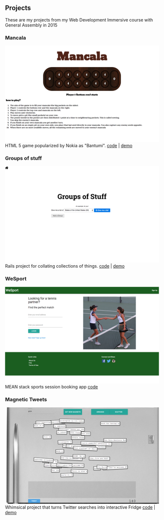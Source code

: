 ## Projects

These are my projects from my Web Development Immersive course with General Assembly in 2015

### Mancala 
![Mancala screenshot](https://raw.githubusercontent.com/GarySiu/garysiu.github.io/master/assets/img/mancala.png)
HTML 5 game popularized by Nokia as "Bantumi".
[code](https://github.com/GarySiu/w2-d5-project1-mancala) \| [demo](https://garysiu.github.io/w2-d5-project1-mancala/)

### Groups of stuff 
![Groups of Stuff screenshot](https://raw.githubusercontent.com/GarySiu/garysiu.github.io/master/assets/img/groups-of-stuff.png)
Rails project for collating collections of things.
[code](https://github.com/GarySiu/w6-d4-PROJECT-Groups-Of-Stuff) \| [demo](https://groupsofstuff.herokuapp.com/)

### WeSport 
![WeSport screenshot](https://raw.githubusercontent.com/GarySiu/garysiu.github.io/master/assets/img/WeSport.png)
MEAN stack sports session booking app
[code](https://github.com/GarySiu/GA-Project-3)

### Magnetic Tweets
![Magnetic Tweets screenshot](https://raw.githubusercontent.com/GarySiu/garysiu.github.io/master/assets/img/magnetic-tweets.png)
Whimsical project that turns Twitter searches into interactive Fridge 
[code](https://github.com/GarySiu/GA-Final-Project) \| [demo](http://magnetictweets.bitballoon.com/)
